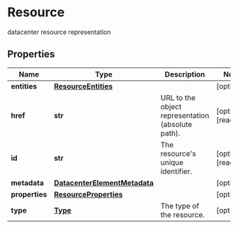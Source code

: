 # Resource

datacenter resource representation
## Properties
| Name | Type | Description | Notes |
| ------------ | ------------- | ------------- | ------------- |
| **entities** | [**ResourceEntities**](ResourceEntities.md) |  | [optional]  |
| **href** | **str** | URL to the object representation (absolute path). | [optional] [readonly]  |
| **id** | **str** | The resource&#39;s unique identifier. | [optional] [readonly]  |
| **metadata** | [**DatacenterElementMetadata**](DatacenterElementMetadata.md) |  | [optional]  |
| **properties** | [**ResourceProperties**](ResourceProperties.md) |  | [optional]  |
| **type** | [**Type**](Type.md) | The type of the resource. | [optional]  |


